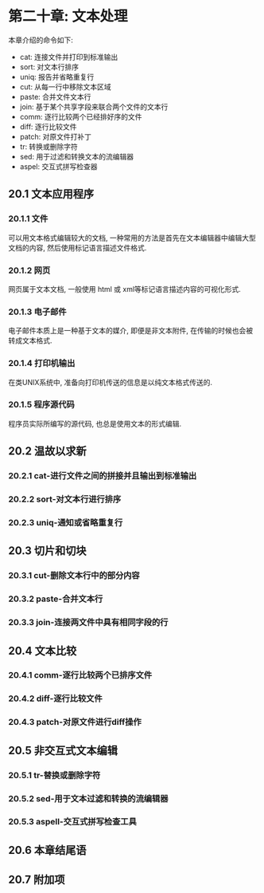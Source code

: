 # 第二十章: 文本处理 #

本章介绍的命令如下:

- cat: 连接文件并打印到标准输出
- sort: 对文本行排序
- uniq: 报告并省略重复行
- cut: 从每一行中移除文本区域
- paste: 合并文件文本行
- join: 基于某个共享字段来联合两个文件的文本行
- comm: 逐行比较两个已经排好序的文件
- diff: 逐行比较文件
- patch: 对原文件打补丁
- tr: 转换或删除字符
- sed: 用于过滤和转换文本的流编辑器
- aspel: 交互式拼写检查器

## 20.1 文本应用程序 ##

### 20.1.1 文件 ###

可以用文本格式编辑较大的文档, 一种常用的方法是首先在文本编辑器中编辑大型文档的内容, 然后使用标记语言描述文件格式.

### 20.1.2 网页 ###

网页属于文本文档, 一般使用 html 或 xml等标记语言描述内容的可视化形式.

### 20.1.3 电子邮件 ###

电子邮件本质上是一种基于文本的媒介, 即便是非文本附件, 在传输的时候也会被转成文本格式.

### 20.1.4 打印机输出 ###

在类UNIX系统中, 准备向打印机传送的信息是以纯文本格式传送的.

### 20.1.5 程序源代码 ###

程序员实际所编写的源代码, 也总是使用文本的形式编辑.

## 20.2 温故以求新 ##

### 20.2.1 cat-进行文件之间的拼接并且输出到标准输出 ###

### 20.2.2 sort-对文本行进行排序 ###

### 20.2.3 uniq-通知或省略重复行 ###

## 20.3 切片和切块 ##

### 20.3.1 cut-删除文本行中的部分内容 ###

### 20.3.2 paste-合并文本行 ###

### 20.3.3 join-连接两文件中具有相同字段的行 ###

## 20.4 文本比较 ##

### 20.4.1 comm-逐行比较两个已排序文件 ###

### 20.4.2 diff-逐行比较文件 ###

### 20.4.3 patch-对原文件进行diff操作 ###

## 20.5 非交互式文本编辑 ##

### 20.5.1 tr-替换或删除字符 ###

### 20.5.2 sed-用于文本过滤和转换的流编辑器 ###

### 20.5.3 aspell-交互式拼写检查工具 ###

## 20.6 本章结尾语 ##

## 20.7 附加项 ##
